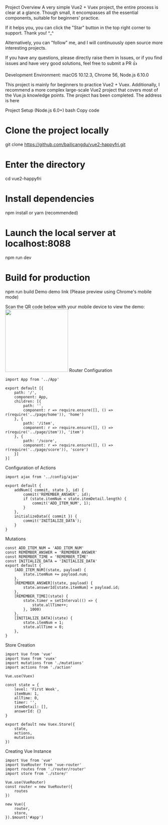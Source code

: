 Project Overview
A very simple Vue2 + Vuex project, the entire process is clear at a glance. Though small, it encompasses all the essential components, suitable for beginners' practice.

If it helps you, you can click the "Star" button in the top right corner to support. Thank you! ^_^

Alternatively, you can "follow" me, and I will continuously open source more interesting projects.

If you have any questions, please directly raise them in Issues, or if you find issues and have very good solutions, feel free to submit a PR 👍

Development Environment: macOS 10.12.3, Chrome 56, Node.js 6.10.0

This project is mainly for beginners to practice Vue2 + Vuex. Additionally, I recommend a more complex large-scale Vue2 project that covers most of the Vue.js knowledge points. The project has been completed. The address is here

Project Setup (Node.js 6.0+)
bash
Copy code
# Clone the project locally
git clone https://github.com/bailicangdu/vue2-happyfri.git

# Enter the directory
cd vue2-happyfri

# Install dependencies
npm install or yarn (recommended)

# Launch the local server at localhost:8088
npm run dev

# Build for production
npm run build
Demo
demo link (Please preview using Chrome's mobile mode)

Scan the QR code below with your mobile device to view the demo:
<img src='https://github.com/bailicangdu/vue2-happyfri/blob/master/src/images/demo.png' width="200" height="200" />
Router Configuration
```
import App from '../App'

export default [{
    path: '/',
    component: App,
    children: [{
        path: '',
        component: r => require.ensure([], () => r(require('../page/home')), 'home')
    }, {
        path: '/item',
        component: r => require.ensure([], () => r(require('../page/item')), 'item')
    }, {
        path: '/score',
        component: r => require.ensure([], () => r(require('../page/score')), 'score')
    }]
}]
```
Configuration of Actions
```
import ajax from '../config/ajax'

export default {
    addNum({ commit, state }, id) {
        commit('REMEMBER_ANSWER', id);
        if (state.itemNum < state.itemDetail.length) {
            commit('ADD_ITEM_NUM', 1);
        }
    },
    initializeData({ commit }) {
        commit('INITIALIZE_DATA');
    }
}
```
Mutations
```
const ADD_ITEM_NUM = 'ADD_ITEM_NUM'
const REMEMBER_ANSWER = 'REMEMBER_ANSWER'
const REMEMBER_TIME = 'REMEMBER_TIME'
const INITIALIZE_DATA = 'INITIALIZE_DATA'
export default {
    [ADD_ITEM_NUM](state, payload) {
        state.itemNum += payload.num;
    },
    [REMEMBER_ANSWER](state, payload) {
        state.answerId[state.itemNum] = payload.id;
    },
    [REMEMBER_TIME](state) {
        state.timer = setInterval(() => {
            state.allTime++;
        }, 1000)
    },
    [INITIALIZE_DATA](state) {
        state.itemNum = 1;
        state.allTime = 0;
    },
}
```
Store Creation
```
import Vue from 'vue'
import Vuex from 'vuex'
import mutations from './mutations'
import actions from './action'

Vue.use(Vuex)

const state = {
    level: 'First Week',
    itemNum: 1,
    allTime: 0,
    timer: '',
    itemDetail: [],
    answerId: {}
}

export default new Vuex.Store({
    state,
    actions,
    mutations
})
```
Creating Vue Instance
```
import Vue from 'vue'
import VueRouter from 'vue-router'
import routes from './router/router'
import store from './store/'

Vue.use(VueRouter)
const router = new VueRouter({
    routes
})

new Vue({
    router,
    store,
}).$mount('#app')
```
